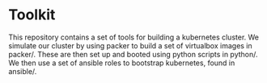 # Toolkit
This repository contains a set of tools for building a kubernetes cluster.
We simulate our cluster by using packer to build a set of virtualbox images in packer/. These are then set up and booted using python scripts in python/.
We then use a set of ansible roles to bootstrap kubernetes, found in ansible/.
